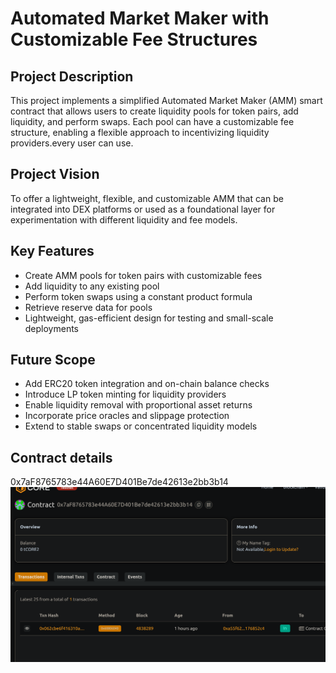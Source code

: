 # Automated Market Maker with Customizable Fee Structures

## Project Description

This project implements a simplified Automated Market Maker (AMM) smart contract that allows users to create liquidity pools for token pairs, add liquidity, and perform swaps. Each pool can have a customizable fee structure, enabling a flexible approach to incentivizing liquidity providers.every user can use.

## Project Vision

To offer a lightweight, flexible, and customizable AMM that can be integrated into DEX platforms or used as a foundational layer for experimentation with different liquidity and fee models.

## Key Features

- Create AMM pools for token pairs with customizable fees
- Add liquidity to any existing pool
- Perform token swaps using a constant product formula
- Retrieve reserve data for pools
- Lightweight, gas-efficient design for testing and small-scale deployments

## Future Scope

- Add ERC20 token integration and on-chain balance checks
- Introduce LP token minting for liquidity providers
- Enable liquidity removal with proportional asset returns
- Incorporate price oracles and slippage protection
- Extend to stable swaps or concentrated liquidity models

## Contract details
0x7aF8765783e44A60E7D401Be7de42613e2bb3b14![alt text](image.png)
